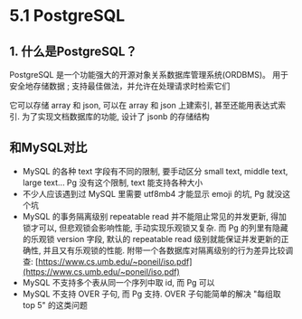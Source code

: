 # 5.1 PostgreSQL

## 1. 什么是PostgreSQL？

 PostgreSQL 是一个功能强大的开源对象关系数据库管理系统\(ORDBMS\)。 用于安全地存储数据 ; 支持最佳做法，并允许在处理请求时检索它们

 它可以存储 array 和 json, 可以在 array 和 json 上建索引, 甚至还能用表达式索引. 为了实现文档数据库的功能, 设计了 jsonb 的存储结构

## 和MySQL对比

*  MySQL 的各种 text 字段有不同的限制, 要手动区分 small text, middle text, large text... Pg 没有这个限制, text 能支持各种大小
*  不少人应该遇到过 MySQL 里需要 utf8mb4 才能显示 emoji 的坑, Pg 就没这个坑
* MySQL 的事务隔离级别 repeatable read 并不能阻止常见的并发更新, 得加锁才可以, 但悲观锁会影响性能, 手动实现乐观锁又复杂. 而 Pg 的列里有隐藏的乐观锁 version 字段, 默认的 repeatable read 级别就能保证并发更新的正确性, 并且又有乐观锁的性能. 附带一个各数据库对隔离级别的行为差异比较调查: [https://www.cs.umb.edu/~poneil/iso.pdf](https://www.cs.umb.edu/~poneil/iso.pdf)
*  MySQL 不支持多个表从同一个序列中取 id, 而 Pg 可以
*  MySQL 不支持 OVER 子句, 而 Pg 支持. OVER 子句能简单的解决 "每组取 top 5" 的这类问题



